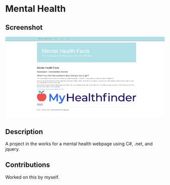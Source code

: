 # Mental Health

## Screenshot
![Mental Health Project](MentalHealth/Screenshot/mentalHealthSS.png)
## Description
A project in the works for a mental health webpage using C#, .net, and jquery.

## Contributions
Worked on this by myself.
